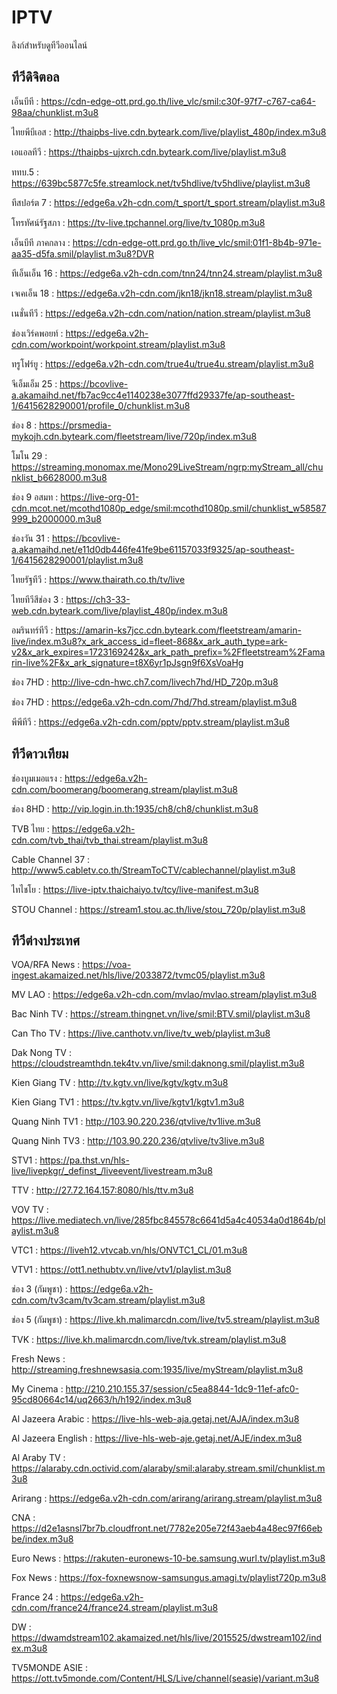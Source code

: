 # IPTV
ลิงก์สำหรับดูทีวีออนไลน์
## ทีวีดิจิตอล
เอ็นบีที : https://cdn-edge-ott.prd.go.th/live_vlc/smil:c30f-97f7-c767-ca64-98aa/chunklist.m3u8

ไทยพีบีเอส : http://thaipbs-live.cdn.byteark.com/live/playlist_480p/index.m3u8

เอแอลทีวี : https://thaipbs-ujxrch.cdn.byteark.com/live/playlist.m3u8

ททบ.5 : https://639bc5877c5fe.streamlock.net/tv5hdlive/tv5hdlive/playlist.m3u8

ทีสปอร์ต 7 : https://edge6a.v2h-cdn.com/t_sport/t_sport.stream/playlist.m3u8

โทรทัศน์รัฐสภา : https://tv-live.tpchannel.org/live/tv_1080p.m3u8

เอ็นบีที ภาคกลาง : https://cdn-edge-ott.prd.go.th/live_vlc/smil:01f1-8b4b-971e-aa35-d5fa.smil/playlist.m3u8?DVR

ทีเอ็นเอ็น 16 : https://edge6a.v2h-cdn.com/tnn24/tnn24.stream/playlist.m3u8

เจเคเอ็น 18 : https://edge6a.v2h-cdn.com/jkn18/jkn18.stream/playlist.m3u8

เนชั่นทีวี : https://edge6a.v2h-cdn.com/nation/nation.stream/playlist.m3u8

ช่องเวิร์คพอยท์ : https://edge6a.v2h-cdn.com/workpoint/workpoint.stream/playlist.m3u8

ทรูโฟร์ยู : https://edge6a.v2h-cdn.com/true4u/true4u.stream/playlist.m3u8

จีเอ็มเอ็ม 25 : https://bcovlive-a.akamaihd.net/fb7ac9cc4e1140238e3077ffd29337fe/ap-southeast-1/6415628290001/profile_0/chunklist.m3u8

ช่อง 8 : https://prsmedia-mykojh.cdn.byteark.com/fleetstream/live/720p/index.m3u8

โมโน 29 : https://streaming.monomax.me/Mono29LiveStream/ngrp:myStream_all/chunklist_b6628000.m3u8

ช่อง 9 อสมท : https://live-org-01-cdn.mcot.net/mcothd1080p_edge/smil:mcothd1080p.smil/chunklist_w58587999_b2000000.m3u8

ช่องวัน 31 : https://bcovlive-a.akamaihd.net/e11d0db446fe41fe9be61157033f9325/ap-southeast-1/6415628290001/playlist.m3u8

ไทยรัฐทีวี : https://www.thairath.co.th/tv/live

ไทยทีวีสีช่อง 3 : https://ch3-33-web.cdn.byteark.com/live/playlist_480p/index.m3u8

อมรินทร์ทีวี : https://amarin-ks7jcc.cdn.byteark.com/fleetstream/amarin-live/index.m3u8?x_ark_access_id=fleet-868&x_ark_auth_type=ark-v2&x_ark_expires=1723169242&x_ark_path_prefix=%2Ffleetstream%2Famarin-live%2F&x_ark_signature=t8X6yr1pJsgn9f6XsVoaHg

ช่อง 7HD : http://live-cdn-hwc.ch7.com/livech7hd/HD_720p.m3u8

ช่อง 7HD : https://edge6a.v2h-cdn.com/7hd/7hd.stream/playlist.m3u8

พีพีทีวี : https://edge6a.v2h-cdn.com/pptv/pptv.stream/playlist.m3u8

## ทีวีดาวเทียม

ช่องบูมเมอแรง : https://edge6a.v2h-cdn.com/boomerang/boomerang.stream/playlist.m3u8

ช่อง 8HD : http://vip.login.in.th:1935/ch8/ch8/chunklist.m3u8

TVB ไทย : https://edge6a.v2h-cdn.com/tvb_thai/tvb_thai.stream/playlist.m3u8

Cable Channel 37 : http://www5.cabletv.co.th/StreamToCTV/cablechannel/playlist.m3u8

ไทไชโย : https://live-iptv.thaichaiyo.tv/tcy/live-manifest.m3u8

STOU Channel : https://stream1.stou.ac.th/live/stou_720p/playlist.m3u8

## ทีวีต่างประเทศ

VOA/RFA News : https://voa-ingest.akamaized.net/hls/live/2033872/tvmc05/playlist.m3u8

MV LAO : https://edge6a.v2h-cdn.com/mvlao/mvlao.stream/playlist.m3u8

Bac Ninh TV : https://stream.thingnet.vn/live/smil:BTV.smil/playlist.m3u8

Can Tho TV : https://live.canthotv.vn/live/tv_web/playlist.m3u8

Dak Nong TV : https://cloudstreamthdn.tek4tv.vn/live/smil:daknong.smil/playlist.m3u8

Kien Giang TV : http://tv.kgtv.vn/live/kgtv/kgtv.m3u8

Kien Giang TV1 : https://tv.kgtv.vn/live/kgtv1/kgtv1.m3u8

Quang Ninh TV1 : http://103.90.220.236/qtvlive/tv1live.m3u8

Quang Ninh TV3 : http://103.90.220.236/qtvlive/tv3live.m3u8

STV1 : https://pa.thst.vn/hls-live/livepkgr/_definst_/liveevent/livestream.m3u8

TTV : http://27.72.164.157:8080/hls/ttv.m3u8

VOV TV : https://live.mediatech.vn/live/285fbc845578c6641d5a4c40534a0d1864b/playlist.m3u8

VTC1 : https://liveh12.vtvcab.vn/hls/ONVTC1_CL/01.m3u8

VTV1 : https://ott1.nethubtv.vn/live/vtv1/playlist.m3u8

ช่อง 3 (กัมพูชา) : https://edge6a.v2h-cdn.com/tv3cam/tv3cam.stream/playlist.m3u8

ช่อง 5 (กัมพูชา) : https://live.kh.malimarcdn.com/live/tv5.stream/playlist.m3u8

TVK : https://live.kh.malimarcdn.com/live/tvk.stream/playlist.m3u8

Fresh News : http://streaming.freshnewsasia.com:1935/live/myStream/playlist.m3u8

My Cinema : http://210.210.155.37/session/c5ea8844-1dc9-11ef-afc0-95cd80664c14/uq2663/h/h192/index.m3u8

Al Jazeera Arabic : https://live-hls-web-aja.getaj.net/AJA/index.m3u8

Al Jazeera English : https://live-hls-web-aje.getaj.net/AJE/index.m3u8

Al Araby TV : https://alaraby.cdn.octivid.com/alaraby/smil:alaraby.stream.smil/chunklist.m3u8

Arirang : https://edge6a.v2h-cdn.com/arirang/arirang.stream/playlist.m3u8

CNA : https://d2e1asnsl7br7b.cloudfront.net/7782e205e72f43aeb4a48ec97f66ebbe/index.m3u8

Euro News : https://rakuten-euronews-10-be.samsung.wurl.tv/playlist.m3u8

Fox News : https://fox-foxnewsnow-samsungus.amagi.tv/playlist720p.m3u8

France 24 : https://edge6a.v2h-cdn.com/france24/france24.stream/playlist.m3u8

DW : https://dwamdstream102.akamaized.net/hls/live/2015525/dwstream102/index.m3u8

TV5MONDE ASIE : https://ott.tv5monde.com/Content/HLS/Live/channel(seasie)/variant.m3u8
